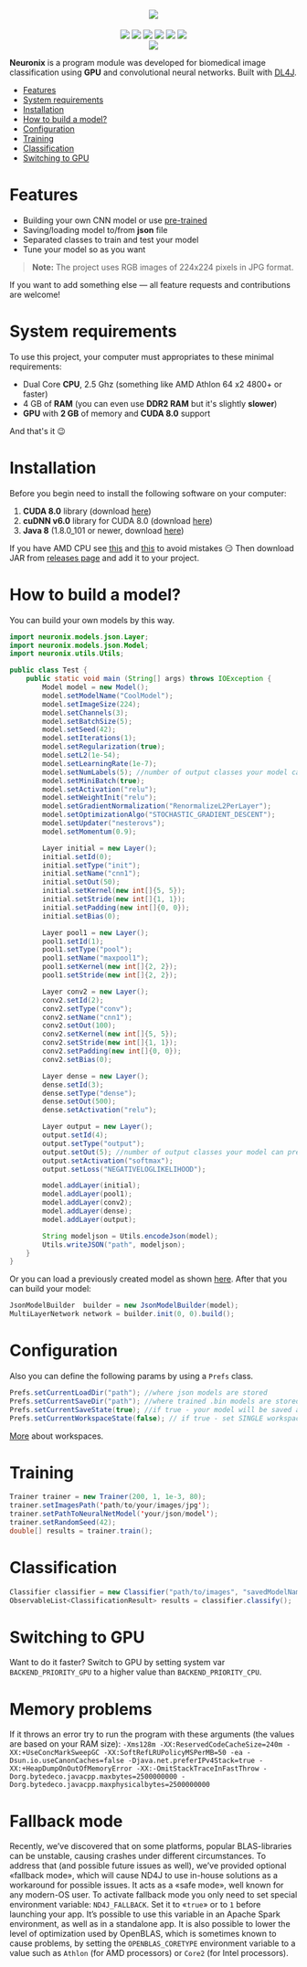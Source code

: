 <div align="center">
<h1><img src="https://i.imgur.com/W1iyehs.png"></h1>
<img src="	https://img.shields.io/github/license/liashchynskyi/neuronix.svg">
<img src="https://img.shields.io/badge/java-1.8.0__151-lightgrey.svg">
<img src="https://img.shields.io/badge/nd4j-v.0.9.1-red.svg">
<img src="https://img.shields.io/badge/dl4j-v.0.9.1-orange.svg">
<img src="https://img.shields.io/badge/cuda-v8.0-blue.svg">
<img src="https://img.shields.io/badge/backend-cpu|gpu-green.svg">
</div>

<div align="center">
<img src="https://i.imgur.com/eO3iDfK.png">
</div>

**Neuronix** is a program module was developed for biomedical image classification using **GPU** and convolutional neural networks. Built with [DL4J](https://deeplearning4j.org/).

- <a href="#features">Features</a>
- <a href="#system-requirements">System requirements</a>
- <a href="#installation">Installation</a>
- <a href="#how-to-build-a-model">How to build a model?</a>
- <a href="#configuration">Configuration</a>
- <a href="#training">Training</a>
- <a href="#classification">Classification</a>
- <a href="#switching-to-gpu">Switching to GPU</a>


# Features

 - Building your own CNN model or use [pre-trained](https://github.com/liashchynskyi/neuronix/tree/master/pre_trained)
 - Saving/loading model to/from **json** file
 - Separated classes to train and test your model
 - Tune your model so as you want

 > **Note:** The project uses RGB images of 224x224 pixels in JPG format.

If you want to add something else &mdash;  all feature requests and contributions are welcome!

# System requirements
To use this project, your computer must appropriates to these minimal requirements:

 - Dual Core **CPU**, 2.5 Ghz (something like AMD Athlon 64 x2 4800+ or faster)
 - 4 GB of **RAM** (you can even use **DDR2 RAM** but it's slightly **slower**)
 - **GPU** with **2 GB** of memory and **CUDA 8.0** support

And that's it :wink:

# Installation

Before you begin need to install the following software on your computer:

 1. **CUDA 8.0** library (download [here](https://developer.nvidia.com/cuda-toolkit-archive))
 2. **cuDNN v6.0** library for CUDA 8.0 (download [here](https://developer.nvidia.com/rdp/cudnn-archive))
 3. **Java 8** (1.8.0_101 or newer, download [here](http://www.oracle.com/technetwork/java/javase/downloads/java-archive-javase8-2177648.html?printOnly=1))

If you have AMD CPU see [this](https://github.com/deeplearning4j/deeplearning4j/issues/4287) and [this](https://deeplearning4j.org/native#fallback-mode) to avoid mistakes :smirk: Then download JAR from [releases page](https://github.com/liashchynskyi/neuronix/releases) and add it to your project.

# How to build a model?

You can build your own models by this way.
```java
import neuronix.models.json.Layer;
import neuronix.models.json.Model;
import neuronix.utils.Utils;

public class Test {
    public static void main (String[] args) throws IOException {
        Model model = new Model();
        model.setModelName("CoolModel");
        model.setImageSize(224);
        model.setChannels(3);
        model.setBatchSize(5);
        model.setSeed(42);
        model.setIterations(1);
        model.setRegularization(true);
        model.setL2(1e-54);
        model.setLearningRate(1e-7);
        model.setNumLabels(5); //number of output classes your model can predict
        model.setMiniBatch(true);
        model.setActivation("relu");
        model.setWeightInit("relu");
        model.setGradientNormalization("RenormalizeL2PerLayer");
        model.setOptimizationAlgo("STOCHASTIC_GRADIENT_DESCENT");
        model.setUpdater("nesterovs");
        model.setMomentum(0.9);

        Layer initial = new Layer();
        initial.setId(0);
        initial.setType("init");
        initial.setName("cnn1");
        initial.setOut(50);
        initial.setKernel(new int[]{5, 5});
        initial.setStride(new int[]{1, 1});
        initial.setPadding(new int[]{0, 0});
        initial.setBias(0);

        Layer pool1 = new Layer();
        pool1.setId(1);
        pool1.setType("pool");
        pool1.setName("maxpool1");
        pool1.setKernel(new int[]{2, 2});
        pool1.setStride(new int[]{2, 2});

        Layer conv2 = new Layer();
        conv2.setId(2);
        conv2.setType("conv");
        conv2.setName("cnn1");
        conv2.setOut(100);
        conv2.setKernel(new int[]{5, 5});
        conv2.setStride(new int[]{1, 1});
        conv2.setPadding(new int[]{0, 0});
        conv2.setBias(0);

        Layer dense = new Layer();
        dense.setId(3);
        dense.setType("dense");
        dense.setOut(500);
        dense.setActivation("relu");

        Layer output = new Layer();
        output.setId(4);
        output.setType("output");
        output.setOut(5); //number of output classes your model can predict
        output.setActivation("softmax");
        output.setLoss("NEGATIVELOGLIKELIHOOD");

        model.addLayer(initial);
        model.addLayer(pool1);
        model.addLayer(conv2);
        model.addLayer(dense);
        model.addLayer(output);

        String modeljson = Utils.encodeJson(model);
        Utils.writeJSON("path", modeljson);
    }
}
```

Or you can load a previously created model as shown [here](https://github.com/liashchynskyi/neuronix/blob/master/json/generated.json). After that you can build your model:
```java
JsonModelBuilder  builder = new JsonModelBuilder(model);
MultiLayerNetwork network = builder.init(0, 0).build();
```

# Configuration
Also you can define the following params by using a `Prefs` class.

```java
Prefs.setCurrentLoadDir("path"); //where json models are stored
Prefs.setCurrentSaveDir("path"); //where trained .bin models are stored
Prefs.setCurrentSaveState(true); //if true - your model will be saved after training
Prefs.setCurrentWorkspaceState(false); // if true - set SINGLE workspace mode
```

[More](https://deeplearning4j.org/workspaces) about workspaces.

# Training
```java
Trainer trainer = new Trainer(200, 1, 1e-3, 80);
trainer.setImagesPath('path/to/your/images/jpg');
trainer.setPathToNeuralNetModel('your/json/model');
trainer.setRandomSeed(42);
double[] results = trainer.train();
```

# Classification
```java
Classifier classifier = new Classifier("path/to/images", "savedModelNameWithoutBinExtension", new Random(42));
ObservableList<ClassificationResult> results = classifier.classify();
```

# Switching to GPU

Want to do it faster? Switch to GPU by setting system var `BACKEND_PRIORITY_GPU` to a higher value than `BACKEND_PRIORITY_CPU`.

# Memory problems

If it throws an error try to run the program with these arguments (the values are based on your RAM size): `-Xms128m -XX:ReservedCodeCacheSize=240m -XX:+UseConcMarkSweepGC -XX:SoftRefLRUPolicyMSPerMB=50 -ea -Dsun.io.useCanonCaches=false -Djava.net.preferIPv4Stack=true -XX:+HeapDumpOnOutOfMemoryError -XX:-OmitStackTraceInFastThrow -Dorg.bytedeco.javacpp.maxbytes=2500000000 -Dorg.bytedeco.javacpp.maxphysicalbytes=2500000000`

# Fallback mode
Recently, we’ve discovered that on some platforms, popular BLAS-libraries can be unstable, causing crashes under different circumstances. To address that (and possible future issues as well), we’ve provided optional «fallback mode», which will cause ND4J to use in-house solutions as a workaround for possible issues. It acts as a «safe mode», well known for any modern-OS user. To activate fallback mode you only need to set special environment variable: `ND4J_FALLBACK`. Set it to «`true`» or to `1` before launching your app. It’s possible to use this variable in an Apache Spark environment, as well as in a standalone app.
It is also possible to lower the level of optimization used by OpenBLAS, which is sometimes known to cause problems, by setting the `OPENBLAS_CORETYPE` environment variable to a value such as `Athlon` (for AMD processors) or `Core2` (for Intel processors).